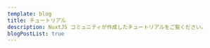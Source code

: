 ```yaml
---
template: blog
title: チュートリアル
description: NuxtJS コミュニティが作成したチュートリアルをご覧ください。
blogPostList: true
---
```


